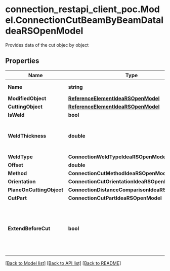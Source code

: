 # connection_restapi_client_poc.Model.ConnectionCutBeamByBeamDataIdeaRSOpenModel
Provides data of the cut objec by object

## Properties

Name | Type | Description | Notes
------------ | ------------- | ------------- | -------------
**Name** | **string** | Name of the cut | [optional] 
**ModifiedObject** | [**ReferenceElementIdeaRSOpenModel**](ReferenceElementIdeaRSOpenModel.md) |  | [optional] 
**CuttingObject** | [**ReferenceElementIdeaRSOpenModel**](ReferenceElementIdeaRSOpenModel.md) |  | [optional] 
**IsWeld** | **bool** | is cut welded | [optional] 
**WeldThickness** | **double** | Thickness of the weld - value 0 &#x3D; recommended size | [optional] 
**WeldType** | **ConnectionWeldTypeIdeaRSOpenModel** |  | [optional] 
**Offset** | **double** | Offset | [optional] 
**Method** | **ConnectionCutMethodIdeaRSOpenModel** |  | [optional] 
**Orientation** | **ConnectionCutOrientationIdeaRSOpenModel** |  | [optional] 
**PlaneOnCuttingObject** | **ConnectionDistanceComparisonIdeaRSOpenModel** |  | [optional] 
**CutPart** | **ConnectionCutPartIdeaRSOpenModel** |  | [optional] 
**ExtendBeforeCut** | **bool** | Extend before cut - for cuts where user can decide if modified beam will be extended or not | [optional] 

[[Back to Model list]](../README.md#documentation-for-models) [[Back to API list]](../README.md#documentation-for-api-endpoints) [[Back to README]](../README.md)


